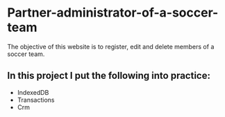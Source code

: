 # Partner-administrator-of-a-soccer-team

The objective of this website is to register, edit and delete members of a soccer team.

## In this project I put the following into practice:
* IndexedDB
* Transactions
* Crm
